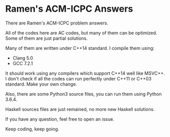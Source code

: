 # Ramen's ACM-ICPC Answers

There are Ramen's ACM-ICPC problem answers.

All of the codes here are AC codes, but many of them can be optimized. Some of them are just partial solutions.

Many of them are written under C++14 standard. I compile them using:

- Clang 5.0
- GCC 7.2.1

It should work using any compilers which support C++14 well like MSVC++. I don't check if all the codes can run perfectly under C++11 or C++03 standard. Make your own change.

Also, there are some Python3 source files, you can run them using Python 3.6.4.

Haskell sources files are just remained, no more new Haskell solutions.

If you have any question, feel free to open an issue.

Keep coding, keep going.